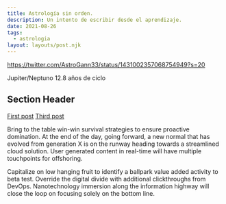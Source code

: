 ```yaml
---
title: Astrología sin orden.
description: Un intento de escribir desde el aprendizaje.
date: 2021-08-26
tags:
  - astrologia
layout: layouts/post.njk
---
```


https://twitter.com/AstroGann33/status/1431002357068754949?s=20

Jupiter/Neptuno 12.8 años de ciclo

## Section Header

<a href="{{ '/posts/firstpost/' | url }}">First post</a>
<a href="{{ '/posts/thirdpost/' | url }}">Third post</a>

Bring to the table win-win survival strategies to ensure proactive domination. At the end of the day, going forward, a new normal that has evolved from generation X is on the runway heading towards a streamlined cloud solution. User generated content in real-time will have multiple touchpoints for offshoring.

Capitalize on low hanging fruit to identify a ballpark value added activity to beta test. Override the digital divide with additional clickthroughs from DevOps. Nanotechnology immersion along the information highway will close the loop on focusing solely on the bottom line.
